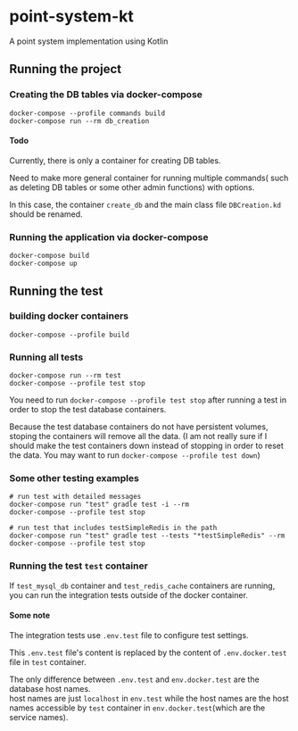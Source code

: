 # point-system-kt
A point system implementation using Kotlin


## Running the project

### Creating the DB tables via docker-compose
```shell
docker-compose --profile commands build
docker-compose run --rm db_creation
```

#### Todo
Currently, there is only a container for creating DB tables.

Need to make more general container for running multiple commands(
such as deleting DB tables or some other admin functions) with options.

In this case, the container `create_db` and the main class file `DBCreation.kd` should be renamed. 

### Running the application via docker-compose
```shell
docker-compose build
docker-compose up
```

## Running the test

### building docker containers
```shell
docker-compose --profile build
```

### Running all tests
```shell
docker-compose run --rm test
docker-compose --profile test stop
```

You need to run `docker-compose --profile test stop` after running a test
in order to stop the test database containers.

Because the test database containers do not have persistent volumes,
stoping the containers will remove all the data.
(I am not really sure if I should make the test containers down instead of stopping in order to reset the data. 
You may want to run `docker-compose --profile test down`)

### Some other testing examples
```shell
# run test with detailed messages
docker-compose run "test" gradle test -i --rm
docker-compose --profile test stop

# run test that includes testSimpleRedis in the path
docker-compose run "test" gradle test --tests "*testSimpleRedis" --rm
docker-compose --profile test stop
```

### Running the test `test` container

If `test_mysql_db` container and `test_redis_cache` containers are running, 
you can run the integration tests outside of the docker container.

#### Some note

The integration tests use `.env.test` file to configure test settings. 

This `.env.test` file's content is replaced by the content of `.env.docker.test` file in `test` container.

The only difference between `.env.test` and `env.docker.test` are the database host names.  
host names are just `localhost` in `env.test` 
while the host names are the host names accessible by `test` container in `env.docker.test`(which are the service names).
